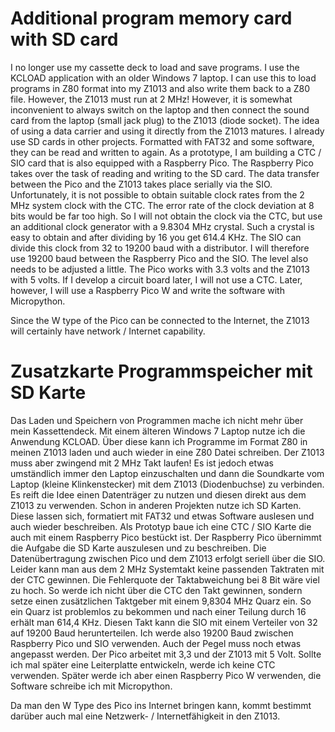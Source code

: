 # Additional program memory card with SD card
I no longer use my cassette deck to load and save programs. I use the KCLOAD application with an older Windows 7 laptop. I can use this to load programs in Z80 format into my Z1013 and also write them back to a Z80 file. However, the Z1013 must run at 2 MHz! However, it is somewhat inconvenient to always switch on the laptop and then connect the sound card from the laptop (small jack plug) to the Z1013 (diode socket).
The idea of using a data carrier and using it directly from the Z1013 matures. I already use SD cards in other projects. Formatted with FAT32 and some software, they can be read and written to again. As a prototype, I am building a CTC / SIO card that is also equipped with a Raspberry Pico. The Raspberry Pico takes over the task of reading and writing to the SD card. The data transfer between the Pico and the Z1013 takes place serially via the SIO. Unfortunately, it is not possible to obtain suitable clock rates from the 2 MHz system clock with the CTC. The error rate of the clock deviation at 8 bits would be far too high. So I will not obtain the clock via the CTC, but use an additional clock generator with a 9.8304 MHz crystal. Such a crystal is easy to obtain and after dividing by 16 you get 614.4 KHz. The SIO can divide this clock from 32 to 19200 baud with a distributor. I will therefore use 19200 baud between the Raspberry Pico and the SIO. The level also needs to be adjusted a little. The Pico works with 3.3 volts and the Z1013 with 5 volts. If I develop a circuit board later, I will not use a CTC. Later, however, I will use a Raspberry Pico W and write the software with Micropython.

Since the W type of the Pico can be connected to the Internet, the Z1013 will certainly have network / Internet capability.



# Zusatzkarte Programmspeicher mit SD Karte
Das Laden und Speichern von Programmen mache ich nicht mehr über mein Kassettendeck. Mit einem älteren Windows 7 Laptop nutze ich die Anwendung KCLOAD. Über diese kann ich Programme im Format Z80 in meinen Z1013 laden und auch wieder in eine Z80 Datei schreiben. Der Z1013 muss aber zwingend mit 2 MHz Takt laufen! Es ist jedoch etwas umständlich immer den Laptop einzuschalten und dann die Soundkarte vom Laptop (kleine Klinkenstecker) mit dem Z1013 (Diodenbuchse) zu verbinden.
Es reift die Idee einen Datenträger zu nutzen und diesen direkt aus dem Z1013 zu verwenden. Schon in anderen Projekten nutze ich SD Karten. Diese lassen sich, formatiert mit FAT32 und etwas Software auslesen und auch wieder beschreiben. Als Prototyp baue ich eine CTC / SIO Karte die auch mit einem Raspberry Pico bestückt ist. Der Raspberry Pico übernimmt die Aufgabe die SD Karte auszulesen und zu beschreiben. Die Datenübertragung zwischen Pico und dem Z1013 erfolgt seriell über die SIO. Leider kann man aus dem 2 MHz Systemtakt keine passenden Taktraten mit der CTC gewinnen. Die Fehlerquote der Taktabweichung bei 8 Bit wäre viel zu hoch. So werde ich nicht über die CTC den Takt gewinnen, sondern setze einen zusätzlichen Taktgeber mit einem 9,8304 MHz Quarz ein. So ein Quarz ist problemlos zu bekommen und nach einer Teilung durch 16 erhält man 614,4 KHz. Diesen Takt kann die SIO mit einem Verteiler von 32 auf 19200 Baud herunterteilen. Ich werde also 19200 Baud zwischen Raspberry Pico und SIO verwenden. Auch der Pegel muss noch etwas angepasst werden. Der Pico arbeitet mit 3,3 und der Z1013 mit 5 Volt. Sollte ich mal später eine Leiterplatte entwickeln, werde ich keine CTC verwenden. Später werde ich aber einen Raspberry Pico W verwenden, die Software schreibe ich mit Micropython.

Da man den W Type des Pico ins Internet bringen kann, kommt bestimmt darüber auch mal eine Netzwerk- / Internetfähigkeit in den Z1013.
